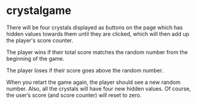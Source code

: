 # crystalgame

There will be four crystals displayed as buttons on the page which has hidden values towards them until they are clicked, which will then add up the player's score counter.

The player wins if their total score matches the random number from the beginning of the game.

The player loses if their score goes above the random number.

When you retart the game again, the player should see a new random number. Also, all the crystals will have four new hidden values. Of course, the user’s score (and score counter) will reset to zero.
